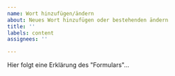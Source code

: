 ```yaml
---
name: Wort hinzufügen/ändern
about: Neues Wort hinzufügen oder bestehenden ändern
title: ''
labels: content
assignees: ''

---
```


Hier folgt eine Erklärung des "Formulars"...
